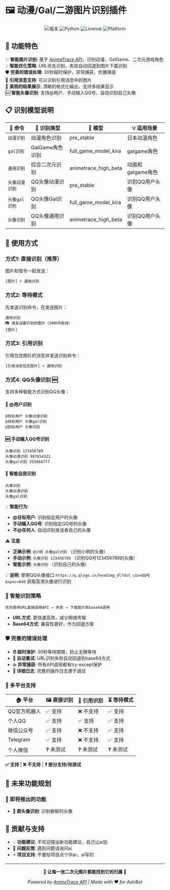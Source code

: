 # 🖼️ 动漫/Gal/二游图片识别插件

<p align="center">
  <img src="https://img.shields.io/badge/version-2.4.0-blue.svg" alt="版本">
  <img src="https://img.shields.io/badge/python-3.8%2B-green.svg" alt="Python">
  <img src="https://img.shields.io/badge/license-MIT-orange.svg" alt="License">
  <img src="https://img.shields.io/badge/platform-AstrBot-purple.svg" alt="Platform">
</p>

## 🎯 功能特色

✨ **智能图片识别**: 基于 [AnimeTrace API](https://api.animetrace.com/)，识别动漫、GalGame、二次元游戏角色  
💡 **智能优化策略**: URL优先识别，失败自动回退到图片下载识别  
🛡️ **完善的错误处理**: 30秒超时保护，异常捕获，优雅降级  
📝 **引用消息支持**: 可以识别引用消息中的图片  
🎨 **美观的结果展示**: 清晰的格式化输出，支持多结果显示  
🆕 **智能头像识别**: 支持@用户、手动输入QQ号、自动识别自己头像

## 📋 识别模型说明

| 🎌 命令 | 🎯 识别类型 | 🔧 模型 | 💡 适用场景 |
|--------|------------|---------|------------|
| `动漫识别` | 动漫角色识别 | pre_stable | 日本动漫角色 |
| `gal识别` | GalGame角色识别 | full_game_model_kira | galgame角色 |
| `通用识别` | 综合二次元识别 | animetrace_high_beta | 动画和galgame角色 |
| `头像动漫识别` | QQ头像动漫识别 | pre_stable | 识别QQ用户头像 |
| `头像gal识别` | QQ头像Gal识别 | full_game_model_kira | 识别QQ用户头像 |
| `头像识别` | QQ头像通用识别 | animetrace_high_beta | 识别QQ用户头像 |

## 🚀 使用方式

### 方式1: 直接识别（推荐）
图片和指令一起发送：
```
[图片] + 通用识别
```

### 方式2: 等待模式
先发送识别命令，在发送图片：
```
通用识别
📷 请发送要识别的图片（30秒内有效）
[图片]
```

### 方式3: 引用识别 
引用包含图片的消息并发送识别命令：
```
[引用消息包含图片] + 通用识别
```

### 方式4: QQ头像识别 🆕
支持多种智能方式识别QQ头像：

#### 🎯 @用户识别
```
@目标用户 头像动漫识别
@目标用户 头像gal识别  
@目标用户 头像识别
```

#### 🆕 手动输入QQ号识别
```
头像识别 123456789
头像动漫识别 987654321
头像gal识别 555666777
```

#### 🤖 智能自我识别
```
头像识别
头像动漫识别
头像gal识别
```

💡 **智能行为**: 
- **@目标用户**: 识别指定用户的头像
- **手动输入QQ号**: 识别指定QQ号的头像
- **不@任何人**: 自动识别发送者自己的头像

⚠️ **注意**: 
- **正确示例**: `@小明 头像gal识别` （识别小明的头像）
- **手动示例**: `头像识别 123456789` （识别QQ号123456789的头像）
- **智能示例**: `头像识别` （识别自己的头像）

💡 **说明**: 使用QQ头像接口 `https://q.qlogo.cn/headimg_dl?dst_uin=QQ号&spec=640` 获取高清头像进行识别

### 🎯 智能识别策略
```
优先使用URL直接调用API → 失败 → 下载图片转base64调用
```
- **URL方式**: 更快速高效，减少网络传输
- **Base64方式**: 兼容性更好，作为回退方案

### 🛡️ 完善的错误处理
- **⏰ 超时保护**: 30秒等待期限，防止无限等待
- **🔄 自动重试**: URL识别失败自动回退到base64方式
- **💥 异常捕获**: 所有API调用都有try-except保护
- **📝 详细日志**: 完整的操作日志便于调试

### 🎨 多平台支持

| 🏠 平台 | 🖼️ 直接识别 | 📝 引用识别 | ⏳ 等待模式 |
|---------|-------------|-------------|-------------|
| QQ官方机器人 | ✅ 支持 | ❌ 不支持 | ✅ 支持 |
| 个人QQ | ✅ 支持 | ✅ 支持 | ✅ 支持 |
| 微信公众号 | ✅ 支持 | ❌ 不支持 | ✅ 支持 |
| Telegram | ✅ 支持 | ❌ 不支持 | ✅ 支持 |
| 个人微信 | ❓ 未测试 | ❓ 未测试 | ❓ 未测试 |

**✅ 支持** | **❌ 不支持** | **❓ 部分支持/待测试**


## 🔮 未来功能规划

### 🎯 即将推出的功能
- **👥 群头像识别**: 识别群聊的头像


## 🤝 贡献与支持

- 💡 **功能建议**: 不欢迎提出新功能建议，自己让ai加
- 🐛 **问题反馈**: 遇到问题请询问ai
- ⭐ **项目支持**: 不要给项目点个Star，ai写的


---

<p align="center">
  <b>🎨 让每一张二次元图片都能找到它的归属 🎨</b>
</p>

<p align="center">
  <i>Powered by <a href="https://api.animetrace.com/">AnimeTrace API</a> | Made with ❤️ for AstrBot</i>
</p>